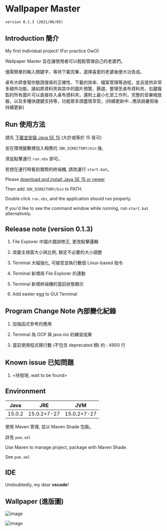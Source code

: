 # Wallpaper Master

`version 0.1.3 (2021/06/05)`

## Introduction 簡介

My first Individual project! (For practice OwO)

Wallpaper Master 旨在讓使用者可以輕鬆管理自己的老婆們。

僅需簡單的輸入關鍵字，等待下載完畢，選擇喜愛的老婆後便大功告成。

桌布大師會幫你驗證搜尋的正確性、下載的效率、檔案管理等過程，並且提供非常多額外功能，諸如將資料夾與其中的圖片預覽、篩選、整理至桌布資料夾，右鍵複製的所有圖片可以直接存入桌布資料夾，還附上最小化至工作列，完整的音樂撥放器，以及多種快捷鍵支持等，功能眾多請盡情享受。(持續更新中...應該說暑假後持續更新)

## Run 使用方法

請先 [下載並安裝 Java SE 15](https://www.oracle.com/tw/java/technologies/javase-downloads.html) (大於或等於 15 皆可)

並在環境變數裡加入相應的 `JDK_DIRECTORY/bin` 後,

滑鼠點擊運行 `run.vbs` 即可。

若想在運行時看到實際的終端機, 請改運行 `start.bat`。

Please [download and install Java SE 15 or newer](https://www.oracle.com/tw/java/technologies/javase-downloads.html)

Then add `JDK_DIRECTORY/bin` to PATH.

Double click `run.vbs`, and the application should run properly.

If you'd like to see the command window while running, run `start.bat` alternatively.

## Release note (version 0.1.3)

1. File Explorer 中圖片錯誤修正, 更改點擊邏輯

2. 改變主視窗大小與比例, 鎖定不必要的大小調整

3. Terminal 大幅強化, 可接受並執行數個 Linux-based 指令

4. Terminal 新增與 File Explorer 的連動

5. Terminal 新增終端機的當前狀態顯示

6. Add easter egg to GUI Terminal

## Program Change Note 內部變化紀錄

1. 加強函式參考的應用

2. Terminal 為 OCP 與 java.nio 的練習成果

3. 當前使用程式碼行數 (不包含 deprecated 類) 約 : 4900 行

## Known issue 已知問題

1. <待發現, wait to be found>

## Environment

Java|JRE|JVM
-|:-:|-
15.0.2|15.0.2+7-27|15.0.2+7-27

使用 Maven 管理, 並以 Maven Shade 包裝。

詳見 `pom.xml`

Use Maven to manage project, package with Maven Shade.

See `pom.xml`

## IDE

Undoubtedly, my dear **vscode**!

## Wallpaper (進版圖)

![image](https://i.imgur.com/OqV05rM.jpg)

![image](https://i.imgur.com/sktWxXr.jpg)
